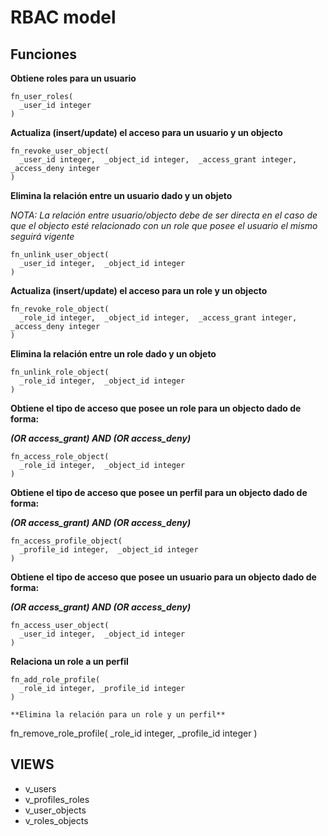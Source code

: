# RBAC model

## Funciones


**Obtiene roles para un usuario**

```
fn_user_roles(
  _user_id integer
)
```

**Actualiza (insert/update) el acceso para un usuario y un objecto**

```
fn_revoke_user_object(
  _user_id integer,  _object_id integer,  _access_grant integer,  _access_deny integer
)
```

**Elimina la relación entre un usuario dado y un objeto**

*NOTA: La relación entre usuario/objecto debe de ser directa en el caso de que el objecto esté relacionado con un role que posee el usuario el mismo seguirá vigente*

```
fn_unlink_user_object(
  _user_id integer,  _object_id integer
)
```

**Actualiza (insert/update) el acceso para un role y un objecto**

```
fn_revoke_role_object(
  _role_id integer,  _object_id integer,  _access_grant integer,  _access_deny integer
)
```

**Elimina la relación entre un role dado y un objeto**

```
fn_unlink_role_object(
  _role_id integer,  _object_id integer
)
```

**Obtiene el tipo de acceso que posee un role para un objecto dado de forma:**

***(OR access_grant) AND (OR access_deny)***

```
fn_access_role_object(
  _role_id integer,  _object_id integer
)
```

**Obtiene el tipo de acceso que posee un perfil para un objecto dado de forma:**

***(OR access_grant) AND (OR access_deny)***

```
fn_access_profile_object(
  _profile_id integer,  _object_id integer
)
```

**Obtiene el tipo de acceso que posee un usuario para un objecto dado de forma:**

***(OR access_grant) AND (OR access_deny)***

```
fn_access_user_object(
  _user_id integer,  _object_id integer
)
```

**Relaciona un role a un perfil**

```
fn_add_role_profile(
  _role_id integer, _profile_id integer
)

**Elimina la relación para un role y un perfil**

```
fn_remove_role_profile(
  _role_id integer, _profile_id integer
)

## VIEWS
  - v_users
  - v_profiles_roles
  - v_user_objects
  - v_roles_objects